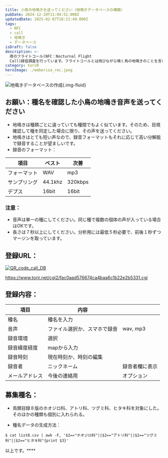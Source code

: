 ```yaml
---
title: 小鳥の地鳴きを送ってください（地鳴きデータベースの構築）
pubDate: 2024-12-20T11:04:52.000Z
updatedDate: 2025-02-07T18:21:49.000Z
tags:
  - NFC
  - call
  - 地鳴き
  - データベース
isDraft: false
description: >-
  夜のフライトコール(NFC：Nocturnal Flight
  Call)録音調査を行っています。フライトコールとは飛びながら鳴く鳥の地鳴きのことを言いますが、日本ではNFCの声と種の対応がいていません。そこで昼に鳴いている地鳴きを集めてデータベースにし、NFCがどの種類かを特定するのに用いたいと思います。昼に鳴く地鳴きと夜のフライトコールはきっと似ているだろうと仮説を立てています。
category: toriR
heroImage: ./emberiza_rec.jpeg
---
```


![地鳴きデータベースの作成](https://object-storage.tyo2.conoha.io/v1/nc_938a9d00d6004f1390c354d4a15ef25b/blog-astro-assets/blog-images/9133592A9C124D2E84500601CCAE40A6/emberiza_rec.jpeg){.img-fluid}

## お願い：種名を確認した小鳥の地鳴き音声を送ってください

- 地鳴きは種類ごとに違っていても種間でもよく似ています。そのため、目視確認して種を同定した場合に限り、その声を送ってください。
- 地鳴きはとても短い声なので、録音フォーマットもそれに応じて高い分解能で録音することが望ましいです。
- 録音のフォーマット：

| 項目         | ベスト  | 次善    |
| ------------ | ------- | ------- |
| フォーマット | WAV     | mp3     |
| サンプリング | 44.1khz | 320kbps |
| デプス       | 16bit   | 16bit   |

### 注意：

- 音声は単一の種にしてください。同じ種で複数の個体の声が入っている場合はOKです。
- 長さは７秒以上にしてください。分析用には最低５秒必要で、前後１秒ずつマージンを取っています。

## 登録URL：

[![QR_code_call_DB](https://object-storage.tyo2.conoha.io/v1/nc_938a9d00d6004f1390c354d4a15ef25b/blog-astro-assets/blog-images/9133592A9C124D2E84500601CCAE40A6/QR_code_call_DB.png)](https://www.torir.net/cgi2/fac0aad576674ca4baa6c1b22e2b5331.cgi)

https://www.torir.net/cgi2/fac0aad576674ca4baa6c1b22e2b5331.cgi

## 登録内容：

| 項目           | 内容                         |                |
| -------------- | ---------------------------- | -------------- |
| 種名           | 種名を入力                   |                |
| 音声           | ファイル選択か、スマホで録音 | wav, mp3       |
| 録音環境       | 選択                         |                |
| 録音緯度経度   | mapから入力                  |                |
| 録音時刻       | 現在時刻か、時刻の編集       |                |
| 録音者         | ニックネーム                 | 録音者欄に表示 |
| メールアドレス | 今後の連絡用                 | オプション     |

## 募集種名：

- 鳥類目録８版のホオジロ科、アトリ科、ツグミ科、ヒタキ科を対象にした。そのほかの種類も個別に入れられる。

- 種名データの生成方法：

```
$ cat list8.csv | awk -F, '$2=="ホオジロ科"||$2=="アトリ科"||$2=="ツグミ科"||$2=="ヒタキ科"{print $3}' 
```



以上です。****

